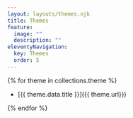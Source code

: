 ```yaml
---
layout: layouts/themes.njk
title: Themes
feature:
  image: ""
  description: ""
eleventyNavigation:
  key: Themes
  order: 5
---
```


{% for theme in collections.theme %}

- [{{ theme.data.title }}]({{ theme.url}})

{% endfor %}
